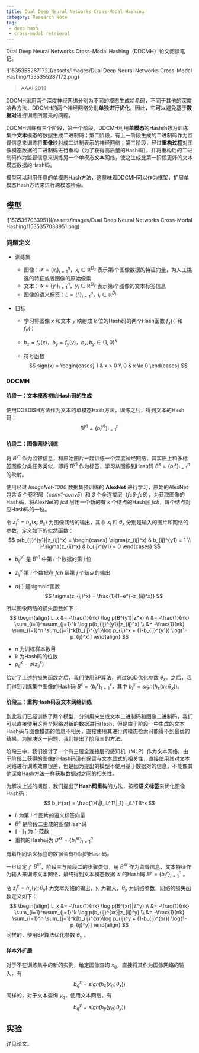 ```yaml
---
title: Dual Deep Neural Networks Cross-Modal Hashing
category: Research Note
tag:
 - deep hash
 - cross-modal retrieval
---
```


Dual Deep Neural Networks Cross-Modal Hashing（DDCMH）论文阅读笔记。

![1535355287172](/assets/images/Dual Deep Neural Networks Cross-Modal Hashing/1535355287172.png)

> AAAI 2018

DDCMH采用两个深度神经网络分别为不同的模态生成哈希码，不同于其他的深度哈希方法，DDCMH的两个神经网络分别**单独进行优化**，因此，它可以避免基于**数据对**进行训练所带来的问题。

DDCMH训练有三个阶段，第一个阶段，DDCMH利用**单模态**的Hash函数为训练集中**文本**模态的数据生成二进制码；第二阶段，有上一阶段生成的二进制码作为监督信息来训练将**图像**映射成二进制表示的神经网络；第三阶段，经过**重构过程**对图像模态数据的二进制码进行重构（为了获得高质量的Hash码），并将重构后的二进制码作为监督信息来训练另一个单模态**文本**网络，使之生成比第一阶段更好的文本模态数据的Hash码。

模型可以利用任意的单模态Hash方法，这意味着DDCMH可以作为框架，扩展单模态Hash方法来进行跨模态检索。

## 模型

![1535357033951](/assets/images/Dual Deep Neural Networks Cross-Modal Hashing/1535357033951.png)

### 问题定义

* 训练集

  * 图像：$\mathcal{X} = \{x_i\}_{i=1}^n$，$x_i \in \mathbb{R}^{D_x}$ 表示第$i$个图像数据的特征向量，为人工挑选的特征或者图像的原始像素
  * 文本：$\mathcal{Y} = \{y_i\}_{i=1}^n$，$y_i\in \mathbb{R}^{D_y}$ 表示第$i$个图像的文本标签信息
  * 图像的语义标签：$L = \{l_i\}_{i=1}^n$，$l_i\in \mathbb{R}^{D_l}$ 

* 目标

  * 学习将图像 $x$ 和文本 $y$ 映射成 $k$ 位的Hash码的两个Hash函数 $f_x(\cdot)$ 和 $f_y(\cdot)$

  * $b_x = f_x(x)$，$b_y = f_y(y)$，$b_x,b_y \in \{1,0\}^k$

  * 符号函数
    $$
    sign(x) = \begin{cases}
    1 & x > 0 \\
    0 & x \le 0
    \end{cases}
    $$


### DDCMH

#### 阶段一：文本模态初始Hash码的生成

使用COSDISH方法作为文本的单模态Hash方法，训练之后，得到文本的Hash码：
$$
B^{y1} = \{b_i^{y1}\}_{i=1}^n
$$

#### 阶段二：图像网络训练

将 $B^{y1}$ 作为监督信息，和原始图片一起训练一个深度神经网络，其实质上和多标签图像分类任务类似，即将 $B^{y1}$ 作为标签，学习从图像到Hash码 $B^x = \{b_i^x\}_{i=1}^n$ 的映射。

使用经过 *ImageNet-1000* 数据集预训练的 **AlexNet** 进行学习，原始的AlexNet包含 *5* 个卷积层（*conv1-conv5*）和 *3* 个全连接层（*fc6-fc8*），为获取图像的Hash码，将AlexNet的 *fc8* 层用一个新的有 $k$ 个结点的Hash层 *fch*，每个结点对应Hash码的一位。

令 $z_i^x = h_x(x_i;\theta_x)$ 为图像网络的输出，其中 $x_i$ 和 $\theta_x$ 分别是输入的图片和网络的参数。定义如下的似然函数：
$$
p(b_{ij}^{y1}|z_{ij}^x) = \begin{cases}
\sigma(z_{ij}^x) & b_{ij}^{y1} = 1 \\
1-\sigma(z_{ij}^x) & b_{ij}^{y1} = 0
\end{cases}
$$

* $b_{ij}^{y1}$ 是 $B^{y1}$ 中第 $i$ 个数据的第 $j$ 位

* $z_{ij}^x$ 第 $i$ 个数据在 *fch* 层第 $j$ 个结点的输出

* $\sigma(\cdot)$ 是sigmoid函数
  $$
  \sigma(z_{ij}^x) = \frac{1}{1+e^{-z_{ij}^x}}
  $$


所以图像网络的损失函数如下：
$$
\begin{align}
L_x &= -\frac{1}{nk} \log p(B^{y1}|Z^x) \\
&= -\frac{1}{nk} \sum_{i=1}^n\sum_{j=1}^k \log p(b_{ij}^{y1}|z_{ij}^x) \\
&= -\frac{1}{nk} \sum_{i=1}^n \sum_{j=1}^k[b_{ij}^{y1}\log p_{ij}^x + (1-b_{ij}^{y1}) \log(1-p_{ij}^x)]
\end{align}
$$

* $n$ 为训练样本数目
* $k$ 为Hash码的位数
* $p_{ij}^x = \sigma(z_{ij}^x)$ 

给定了上述的损失函数之后，我们使用BP算法，通过SGD优化参数 $\theta_x$。之后，我们得到训练集中图像的Hash码 $B^x = \{b_i^x\}_{i=1}^x$，其中 $b_i^x = sign(h_x(x_i;\theta_x))$。

#### 阶段三：重构Hash码及文本网络训练

到此我们已经训练了两个模型，分别用来生成文本二进制码和图像二进制码，我们可以直接使用这两个网络对新的数据进行Hash，但是由于阶段一中生成的文本Hash码与图像模态的信息不相关，直接使用其进行跨模态检索可能得不到最优的结果，为解决这一问题，我们提出了阶段三的方法。

阶段三中，我们设计了一个有三层全连接层的感知机（MLP）作为文本网络。由于阶段二获得的图像的Hash码没有保留与文本显式的相关性，直接使用其对文本网络进行训练效果很差，但是因为提出的模型不使用基于数据对的信息，不能像其他深度Hash方法一样获取数据对之间的相关性。

为解决上述的问题，我们提出了**Hash码重构**的方法，按照**语义标签**来优化图像Hash码：
$$
b_i^{xr} = \frac{1}{\|l_iL^T\|_1} l_iL^TB^x
$$

* $l_i$ 为第 $i$ 个图片的语义标签向量
* $B^x$ 是阶段二生成的图像Hash码
* $\|\cdot\|_1$ 为 $1$-范数
* 重构的Hash码为 $B^{xr} = \{b_i^{xr}\}_{i=1}^n$ 

有着相同语义标签的数据会有相同的Hash码。

一旦给定了 $B^{xr}$，阶段三与阶段二的步骤类似，用 $B^{xr}$ 作为监督信息，文本特征作为输入来训练文本网络，最终得到文本模态数据 $\mathcal{Y}$ 的Hash码 $B^y = \{b_i^y\}_{i=1}^n$ 。

令 $z_i^y = h_y(y_i;\theta_y)$ 为文本网络的输出，$y_i$ 为输入，$\theta_y$ 为网络参数，网络的损失函数定义如下：
$$
\begin{align}
L_x &= -\frac{1}{nk} \log p(B^{xr}|Z^y) \\
&= -\frac{1}{nk} \sum_{i=1}^n\sum_{j=1}^k \log p(b_{ij}^{xr}|z_{ij}^y) \\
&= -\frac{1}{nk} \sum_{i=1}^n \sum_{j=1}^k[b_{ij}^{xr}\log p_{ij}^y + (1-b_{ij}^{xr}) \log(1-p_{ij}^y)]
\end{align}
$$
同样的，使用BP算法优化参数 $\theta_y$ 。

#### 样本外扩展

对于不在训练集中的新的实例，给定图像查询 $x_q$，直接将其作为图像网络的输入，有
$$
b_q^x = sign(h_x(x_q;\theta_x))
$$
同样的，对于文本查询 $y_q$，使用文本网络，有
$$
b_q^y = sign(h_y(y_q;\theta_y))
$$

## 实验

详见论文。